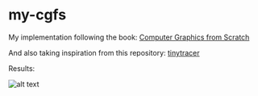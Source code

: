 # my-cgfs
My implementation following the book:
[Computer Graphics from Scratch](https://www.gabrielgambetta.com/computer-graphics-from-scratch/)

And also taking inspiration from this repository: [tinytracer](https://github.com/ssloy/tinyraytracer/wiki)

Results:

![alt text](https://github.com/mitrb/my-cgfs/blob/main/first.ppm?raw=true)
